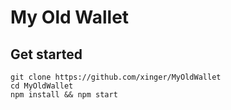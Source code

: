 # My Old Wallet

## Get started

```
git clone https://github.com/xinger/MyOldWallet
cd MyOldWallet
npm install && npm start
```
